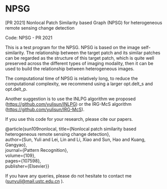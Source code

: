 # NPSG
[PR 2021] Nonlocal Patch Similarity based Graph (NPSG) for heterogeneous remote sensing change detection

Code: NPSG - PR 2021

This is a test program for the NPSG. NPSG is based on the image self-similarity. 
The relationship between the target patch and its similar patches can be regarded 
as the structure of this target patch, which is quite well preserved across the different types
of imaging modality, then it can be used to build the relationship between heterogeneous images.

The computational time of NPSG is relatively long, to reduce the
computational complexity, we recommend using a larger opt.delt_s and
opt.delt_p.

Another suggestion is to use the INLPG algorithm we proposed
(https://github.com/yulisun/INLPG) or the IRG-McS algorithm (https://github.com/yulisun/IRG-McS).

If you use this code for your research, please cite our papers.

@article{sun109nonlocal,
  title={Nonlocal patch similarity based heterogeneous remote sensing change detection},  
  author={Sun, Yuli and Lei, Lin and Li, Xiao and Sun, Hao and Kuang, Gangyao},  
  journal={Pattern Recognition},  
  volume={109},  
  pages={107598},  
  publisher={Elsevier}} 
 
If you have any queries, please do not hesitate to contact me (sunyuli@mail.ustc.edu.cn ).

